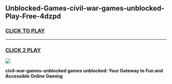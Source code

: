 
## Unblocked-Games-civil-war-games-unblocked-Play-Free-4dzpd
<h3>
<a href="https://premium76.site?title=civil-war-games-unblocked&ref=22A">CLICK TO PLAY</a></h3>
<hr>

<h3>
<a href="https://premium76.site?title=civil-war-games-unblocked&ref=22A">CLICK 2 PLAY</a>
  
</h3>

<a href="https://premium76.site?title=civil-war-games-unblocked&ref=22A"><img src="https://clearcache.store/games.png"></a>


**civil-war-games-unblocked games unblocked: Your Gateway to Fun and Accessible Online Gaming**
